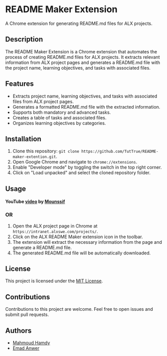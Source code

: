 # README Maker Extension

A Chrome extension for generating README.md files for ALX projects.

## Description

The README Maker Extension is a Chrome extension that automates the process of
creating README.md files for ALX projects. It extracts relevant information from
ALX project pages and generates a README.md file with the project name, learning
objectives, and tasks with associated files.

## Features

- Extracts project name, learning objectives, and tasks with associated files
  from ALX project pages.
- Generates a formatted README.md file with the extracted information.
- Supports both mandatory and advanced tasks.
- Creates a table of tasks and associated files.
- Organizes learning objectives by categories.

## Installation

1. Clone this
   repository: `git clone https://github.com/TutTrue/README-maker-extention.git`.
2. Open Google Chrome and navigate to `chrome://extensions`.
3. Enable "Developer mode" by toggling the switch in the top right corner.
4. Click on "Load unpacked" and select the cloned repository folder.

## Usage

#### YouTube [video](https://www.youtube.com/watch?v=HEsgoJOjG5Y&ab_channel=nuuX) by [Mounssif](https://github.com/nuuxcode)

### OR

1. Open the ALX project page in Chrome
   at `https://intranet.alxswe.com/projects/`.
2. Click on the ALX README Maker extension icon in the toolbar.
3. The extension will extract the necessary information from the page and
   generate a README.md file.
4. The generated README.md file will be automatically downloaded.

## License

This project is licensed under the [MIT License](LICENSE).

## Contributions

Contributions to this project are welcome. Feel free to open issues and submit
pull requests.

## Authors

- [Mahmoud Hamdy](https://github.com/TutTrue/)
- [Emad Anwer](https://github.com/EmadAnwer/)
